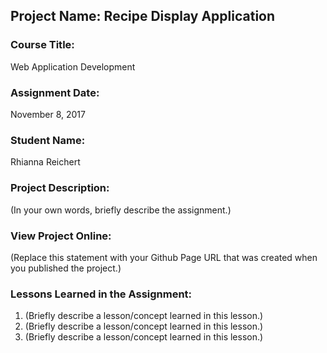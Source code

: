 ## Project Name:  Recipe Display Application

### Course Title:
Web Application Development

### Assignment Date:  
November 8, 2017

### Student Name:  
Rhianna Reichert

### Project Description:
(In your own words, briefly describe the assignment.)

### View Project Online:
(Replace this statement with your Github Page URL that was created when you 
 published the project.)

### Lessons Learned in the Assignment:
1. (Briefly describe a lesson/concept learned in this lesson.)
2. (Briefly describe a lesson/concept learned in this lesson.)
3. (Briefly describe a lesson/concept learned in this lesson.)


